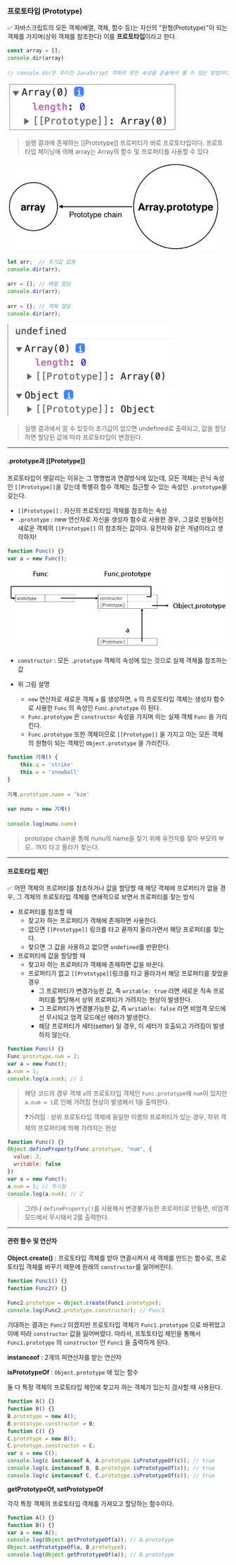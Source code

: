 ### 프로토타입 (Prototype)

✅ 자바스크립트의 모든 객체(배열, 객체, 함수 등)는 자신의 "원형(Prototype)"이 되는 객체를 가지며(상위 객체를 참조한다) 이를 **프로토타입**이라고 한다. 

```javascript
const array = [];
console.dir(array)

// console.dir은 주어진 JavaScript 객체의 모든 속성을 콘솔에서 볼 수 있는 방법이다
```

![image-20230405114410727](./assets/image-20230405114410727.png)

> 실행 결과에 존재하는 [[Prototype]] 프로퍼티가 바로 프로토타입이다. 프로토타입 체이닝에 의해 array는 Array의 함수 및 프로퍼티를 사용할 수 있다.

![image-20230405114513937](./assets/image-20230405114513937.png)



```javascript
let arr;  // 초기값 없음
console.dir(arr);

arr = []; // 배열 할당
console.dir(arr);

arr = {}; // 객체 할당
console.dir(arr);
```

![image-20230405114618732](./assets/image-20230405114618732.png)

> 실행 결과에서 알 수 있듯이 초기값이 없으면 undefined로 출력되고, 값을 할당하면 할당된 값에 따라 프로토타입이 변경된다.



---



#### .prototype과 [[Prototype]]

프로토타입이 헷갈리는 이유는 그 명명법과 연결방식에 있는데, 모든 객체는 은닉 속성인 `[[Prototype]]`을 갖는데 특별히 함수 객체는 접근할 수 있는 속성인 `.prototype`을 갖는다.

- `[[Prototype]]` : 자신의 프로토타입 객체를 참조하는 속성
- `.prototype` : new 연산자로 자신을 생성자 함수로 사용한 경우, 그걸로 만들어진 새로운 객체의 `[[Prototype]]` 이 참조하는 값이다. 유전자와 같은 개념이라고 생각하자!

```javascript
function Func() {}
var a = new Func(); 
```

![image-20230405115343819](./assets/image-20230405115343819.png)

- `constructor` : 모든 `.prototype` 객체의 속성에 있는 것으로 실제 객체를 참조하는 값

- 위 그림 설명
  - `new` 연산자로 새로운 객체 `a` 를 생성하면, `a` 의 프로토타입 객체는 생성자 함수로 사용한 `Func` 의 속성인 `Func.prototype` 이 된다.
  - `Func.prototype` 은 `constructor` 속성을 가지며 이는 실제 객체 `Func` 을 가리킨다.
  - `Func.prototype` 또한 객체이므로 `[[Prototype]]` 을 가지고 이는 모든 객체의 원형이 되는 객체인 `Object.prototype` 을 가리킨다.



```javascript
function 기계() {
    this.q = 'strike'
    this.w = 'snowball'
}

기계.prototype.name = 'kim'

var nunu = new 기계()

console.log(nunu.name)
```

> prototype chain을 통해 nunu의 name을 찾기 위해 유전자를 찾아 부모의 부모.. 까지 타고 올라가 찾는다.



----



#### 프로토타입 체인

✅ 어떤 객체의 프로퍼티를 참조하거나 값을 할당할 때 해당 객체에 프로퍼티가 없을 경우, 그 객체의 프로토타입 객체를 연쇄적으로 보면서 프로퍼티를 찾는 방식

- 프로퍼티를 참조할 때
  - 찾고자 하는 프로퍼티가 객체에 존재하면 사용한다.
  - 없으면 `[[Prototype]]` 링크를 타고 끝까지 올라가면서 해당 프로퍼티를 찾는다.
  - 찾으면 그 값을 사용하고 없으면 `undefined`를 반환한다.
- 프로퍼티에 값을 할당할 때
  - 찾고자 하는 프로퍼티가 객체에 존재하면 값을 바꾼다.
  - 프로퍼티가 없고 `[[Prototype]]`링크를 타고 올라가서 해당 프로퍼티를 찾았을 경우
    - 그 프로퍼티가 변경가능한 값, 즉 `writable: true` 라면 새로운 직속 프로퍼티를 할당해서 상위 프로퍼티가 가려지는 현상이 발생한다.
    - 그 프로퍼티가 변경불가능한 값, 즉 `writable: false` 라면 비엄격 모드에선 무시되고 엄격 모드에선 에러가 발생한다.
    - 해당 프로퍼티가 세터(setter) 일 경우, 이 세터가 호출되고 가려짐이 발생하지 않는다.

```javascript
function Func() {}
Func.prototype.num = 2;
var a = new Func();
a.num = 1;
console.log(a.num); // 1
```

> 해당 코드의 경우 객체 `a`의 프로토타입 객체인 `Func.prototype`에 `num`이 있지만 `a.num = 1`로 인해 가려짐 현상이 발생해서 1을 출력한다.
>
> ❓가려짐 : 상위 프로토타입 객체에 동일한 이름의 프로퍼티가 있는 경우, 하위 객체의 프로퍼티에 의해 가려지는 현상

```javascript
function Func() {}
Object.defineProperty(Func.prototype, "num", {
  value: 2,
  writable: false
})
var a = new Func();
a.num = 1; // 무시됨
console.log(a.num); // 2
```

> 그러나 `defineProperty()`를 사용해서 변경불가능한 프로퍼티로 만들면, 비엄격모드에서 무시돼서 2를 출력한다.



----



#### 관련 함수 및 연산자

**Object.create()** : 프로토타입 객체를 받아 연결시켜서 새 객체를 만드는 함수로, 프로토타입 객체를 바꾸기 때문에 원래의 `constructor`를 잃어버린다.

```javascript
function Func1() {}
function Func2() {}

Func2.prototype = Object.create(Func1.prototype);
console.log(Func2.prototype.constructor); // Func1
```

기대하는 결과는 `Func2` 이겠지만 프로토타입 객체가 `Func1.prototype` 으로 바뀌었고 이에 따라 `constructor` 값을 잃어버렸다. 따라서, 프토토타입 체인을 통해서 `Func1.prototype` 의 `constructor` 인 `Func1` 을 출력하게 된다.



**instanceof** : 2개의 피연산자를 받는 연산자

**isPrototypeOf** : `Object.prototype` 에 있는 함수

둘 다 특정 객체의 프로토타입 체인에 찾고자 하는 객체가 있는지 검사할 때 사용된다.

```javascript
function A() {}
function B() {}
B.prototype = new A();
B.prototype.constructor = B;
function C() {}
C.prototype = new B();
C.prototype.constructor = C;
var c = new C();
console.log(c instanceof A, A.prototype.isPrototypeOf(c)); // true
console.log(c instanceof B, B.prototype.isPrototypeOf(c)); // true
console.log(c instanceof C, C.prototype.isPrototypeOf(c)); // true
```



**getPrototypeOf, setPrototypeOf**

각각 특정 객체의 프로토타입 객체를 가져오고 할당하는 함수이다.

```javascript
function A() {}
function B() {}
var a = new A();
console.log(Object.getPrototypeOf(a)); // A.prototype
Object.setPrototypeOf(a, B.prototype);
console.log(Object.getPrototypeOf(a)); // B.prototype
```

